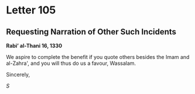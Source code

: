 Letter 105
==========

Requesting Narration of Other Such Incidents
--------------------------------------------

**Rabi’ al-Thani 16, 1330**

We aspire to complete the benefit if you quote others besides the Imam
and al-Zahra', and you will thus do us a favour, Wassalam.

Sincerely,

*S*


